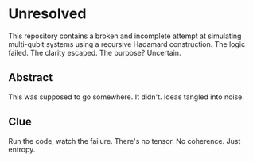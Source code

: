 # Unresolved

This repository contains a broken and incomplete attempt at simulating multi-qubit systems using a recursive Hadamard construction. The logic failed. The clarity escaped. The purpose? Uncertain.

## Abstract

This was supposed to go somewhere. It didn't. Ideas tangled into noise.

## Clue

Run the code, watch the failure. There's no tensor. No coherence. Just entropy.
